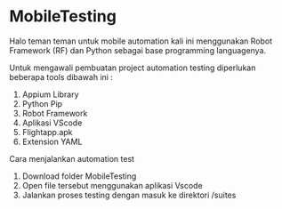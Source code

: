 # MobileTesting

Halo teman teman untuk mobile automation kali ini menggunakan Robot Framework (RF) dan Python sebagai base programming languagenya.

Untuk mengawali pembuatan project automation testing diperlukan beberapa tools dibawah ini :
1. Appium Library
2. Python Pip
3. Robot Framework
4. Aplikasi VScode
5. Flightapp.apk
6. Extension YAML

Cara menjalankan automation test
1. Download folder MobileTesting
2. Open file tersebut menggunakan aplikasi Vscode
3. Jalankan proses testing dengan masuk ke direktori /suites
